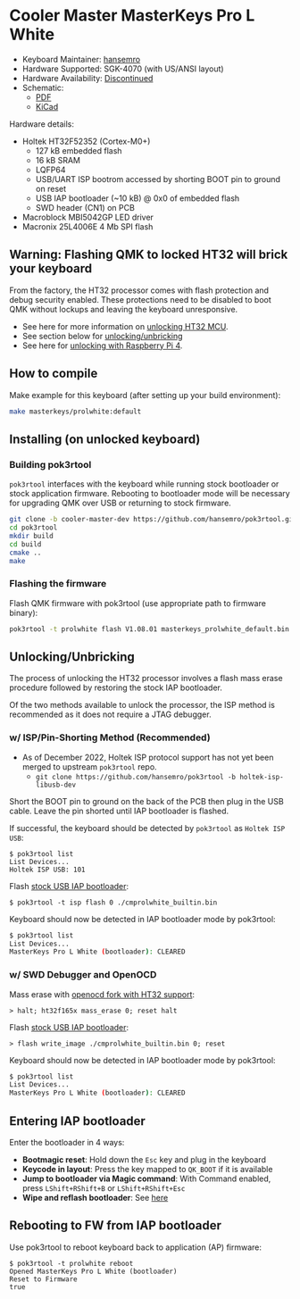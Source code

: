 # Cooler Master MasterKeys Pro L White

* Keyboard Maintainer: [hansemro](https://github.com/hansemro)
* Hardware Supported: SGK-4070 (with US/ANSI layout)
* Hardware Availability: [Discontinued](https://www.coolermaster.com/catalog/peripheral/keyboards/masterkeys-pro-l-white/)
* Schematic:
    * [PDF](https://github.com/hansemro/re-masterkeys/blob/Pro_L_White/kicad/prol_white/prol_white_schematic.pdf)
    * [KiCad](https://github.com/hansemro/re-masterkeys/tree/Pro_L_White/kicad/prol_white)

Hardware details:
* Holtek HT32F52352 (Cortex-M0+)
    * 127 kB embedded flash
    * 16 kB SRAM
    * LQFP64
    * USB/UART ISP bootrom accessed by shorting BOOT pin to ground on reset
    * USB IAP bootloader (~10 kB) @ 0x0 of embedded flash
    * SWD header (CN1) on PCB
* Macroblock MBI5042GP LED driver
* Macronix 25L4006E 4 Mb SPI flash

## Warning: Flashing QMK to locked HT32 will brick your keyboard

From the factory, the HT32 processor comes with flash protection and debug security enabled. These protections need to be disabled to boot QMK without lockups and leaving the keyboard unresponsive.

* See here for more information on [unlocking HT32 MCU](https://github.com/pok3r-custom/pok3r_re_firmware/wiki/HT32-Unlocking).
* See section below for [unlocking/unbricking](#UnlockingUnbricking)
* See here for [unlocking with Raspberry Pi 4](https://github.com/mateuszradomski/re-masterkeys/issues/1#issuecomment-1143137173).

## How to compile

Make example for this keyboard (after setting up your build environment):

```bash
make masterkeys/prolwhite:default
```

## Installing (on unlocked keyboard)

### Building pok3rtool

`pok3rtool` interfaces with the keyboard while running stock bootloader or stock application firmware. Rebooting to bootloader mode will be necessary for upgrading QMK over USB or returning to stock firmware.

```bash
git clone -b cooler-master-dev https://github.com/hansemro/pok3rtool.git --recursive
cd pok3rtool
mkdir build
cd build
cmake ..
make
```

### Flashing the firmware

Flash QMK firmware with pok3rtool (use appropriate path to firmware binary):

```bash
pok3rtool -t prolwhite flash V1.08.01 masterkeys_prolwhite_default.bin
```

## Unlocking/Unbricking

The process of unlocking the HT32 processor involves a flash mass erase procedure followed by restoring the stock IAP bootloader.

Of the two methods available to unlock the processor, the ISP method is recommended as it does not require a JTAG debugger.

### w/ ISP/Pin-Shorting Method (Recommended)

* As of December 2022, Holtek ISP protocol support has not yet been merged to upstream `pok3rtool` repo.
    * `git clone https://github.com/hansemro/pok3rtool -b holtek-isp-libusb-dev`

Short the BOOT pin to ground on the back of the PCB then plug in the USB cable. Leave the pin shorted until IAP bootloader is flashed.

If successful, the keyboard should be detected by `pok3rtool` as `Holtek ISP USB`:

```
$ pok3rtool list
List Devices...
Holtek ISP USB: 101
```

Flash [stock USB IAP bootloader](https://github.com/hansemro/pok3r_re_firmware/raw/cmprolwhite/disassemble/cmprolwhite/builtin/cmprolwhite_builtin.bin):

```
$ pok3rtool -t isp flash 0 ./cmprolwhite_builtin.bin
```

Keyboard should now be detected in IAP bootloader mode by pok3rtool:

```bash
$ pok3rtool list
List Devices...
MasterKeys Pro L White (bootloader): CLEARED
```

### w/ SWD Debugger and OpenOCD

Mass erase with [openocd fork with HT32 support](https://github.com/hansemro/openocd-ht32/tree/ht32f165x-dev):

```
> halt; ht32f165x mass_erase 0; reset halt
```

Flash [stock USB IAP bootloader](https://github.com/hansemro/pok3r_re_firmware/raw/cmprolwhite/disassemble/cmprolwhite/builtin/cmprolwhite_builtin.bin):

```
> flash write_image ./cmprolwhite_builtin.bin 0; reset
```

Keyboard should now be detected in IAP bootloader mode by pok3rtool:

```bash
$ pok3rtool list
List Devices...
MasterKeys Pro L White (bootloader): CLEARED
```

## Entering IAP bootloader

Enter the bootloader in 4 ways:

* **Bootmagic reset**: Hold down the `Esc` key and plug in the keyboard
* **Keycode in layout**: Press the key mapped to `QK_BOOT` if it is available
* **Jump to bootloader via Magic command**: With Command enabled, press `LShift+RShift+B` or `LShift+RShift+Esc`
* **Wipe and reflash bootloader**: See [here](#UnlockingUnbricking)

## Rebooting to FW from IAP bootloader

Use pok3rtool to reboot keyboard back to application (AP) firmware:

```
$ pok3rtool -t prolwhite reboot
Opened MasterKeys Pro L White (bootloader)
Reset to Firmware
true
```
